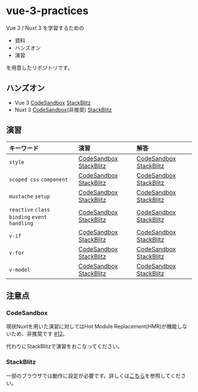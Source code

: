 # vue-3-practices

Vue 3 / Nuxt 3 を学習するための

- 資料
- ハンズオン
- 演習

を用意したリポジトリです。

## ハンズオン

- Vue 3 [CodeSandbox](https://codesandbox.io/s/github/tuqulore/vue-3-practices/tree/main/vite-blank-template?file=/src/App.vue) [StackBlitz](https://stackblitz.com/github/tuqulore/vue-3-practices/tree/main/vite-blank-template?file=src/App.vue&terminal=dev)
- Nuxt 3 [CodeSandbox](https://codesandbox.io/s/github/tuqulore/vue-3-practices/tree/main/nuxt-template?file=/app.vue)(非推奨) [StackBlitz](https://stackblitz.com/github/tuqulore/vue-3-practices/tree/main/nuxt-template?file=app.vue&terminal=dev)

## 演習

| キーワード | 演習 | 解答 |
| :- | :- | :- |
| `style` | [CodeSandbox](https://codesandbox.io/s/github/tuqulore/vue-3-practices/tree/main/practices-style?file=/src/App.vue) [StackBlitz](https://stackblitz.com/github/tuqulore/vue-3-practices/tree/main/practices-style?file=src/App.vue&terminal=dev) | [CodeSandbox](https://codesandbox.io/s/github/tuqulore/vue-3-practices/tree/main/practices-style-answer?file=/src/App.vue) [StackBlitz](https://stackblitz.com/github/tuqulore/vue-3-practices/tree/main/practices-style-answer?file=src/App.vue&terminal=dev) |
| `scoped css` `component` | [CodeSandbox](https://codesandbox.io/s/github/tuqulore/vue-3-practices/tree/main/practices-scoped-css-component?file=/src/App.vue) [StackBlitz](https://stackblitz.com/github/tuqulore/vue-3-practices/tree/main/practices-scoped-css-component?file=src/App.vue&terminal=dev) | [CodeSandbox](https://codesandbox.io/s/github/tuqulore/vue-3-practices/tree/main/practices-scoped-css-component-answer?file=/src/App.vue) [StackBlitz](https://stackblitz.com/github/tuqulore/vue-3-practices/tree/main/practices-scoped-css-component-answer?file=src/App.vue&terminal=dev) |
| `mustache` `setup` | [CodeSandbox](https://codesandbox.io/s/github/tuqulore/vue-3-practices/tree/main/practices-mustache-setup?file=/src/App.vue) [StackBlitz](https://stackblitz.com/github/tuqulore/vue-3-practices/tree/main/practices-mustache-setup?file=src/App.vue&terminal=dev) | [CodeSandbox](https://codesandbox.io/s/github/tuqulore/vue-3-practices/tree/main/practices-mustache-setup-answer?file=/src/App.vue) [StackBlitz](https://stackblitz.com/github/tuqulore/vue-3-practices/tree/main/practices-mustache-setup-answer?file=src/App.vue&terminal=dev) |
| `reactive` `class binding` `event handling` | [CodeSandbox](https://codesandbox.io/s/github/tuqulore/vue-3-practices/tree/main/practices-reactive-class-binding-event-handling?file=/src/App.vue) [StackBlitz](https://stackblitz.com/github/tuqulore/vue-3-practices/tree/main/practices-reactive-class-binding-event-handling?file=src/App.vue&terminal=dev) | [CodeSandbox](https://codesandbox.io/s/github/tuqulore/vue-3-practices/tree/main/practices-reactive-class-binding-event-handling-answer?file=/src/App.vue) [StackBlitz](https://stackblitz.com/github/tuqulore/vue-3-practices/tree/main/practices-reactive-class-binding-event-handling-answer?file=src/App.vue&terminal=dev) |
| `v-if` | [CodeSandbox](https://codesandbox.io/s/github/tuqulore/vue-3-practices/tree/main/practices-v-if?file=/src/App.vue) [StackBlitz](https://stackblitz.com/github/tuqulore/vue-3-practices/tree/main/practices-v-if?file=src/App.vue&terminal=dev) | [CodeSandbox](https://codesandbox.io/s/github/tuqulore/vue-3-practices/tree/main/practices-v-if-answer?file=/src/App.vue) [StackBlitz](https://stackblitz.com/github/tuqulore/vue-3-practices/tree/main/practices-v-if-answer?file=src/App.vue&terminal=dev) |
| `v-for` | [CodeSandbox](https://codesandbox.io/s/github/tuqulore/vue-3-practices/tree/main/practices-v-for?file=/src/App.vue) [StackBlitz](https://stackblitz.com/github/tuqulore/vue-3-practices/tree/main/practices-v-for?file=src/App.vue&terminal=dev) | [CodeSandbox](https://codesandbox.io/s/github/tuqulore/vue-3-practices/tree/main/practices-v-for-answer?file=/src/App.vue) [StackBlitz](https://stackblitz.com/github/tuqulore/vue-3-practices/tree/main/practices-v-for-answer?file=src/App.vue&terminal=dev) |
| `v-model` | [CodeSandbox](https://codesandbox.io/s/github/tuqulore/vue-3-practices/tree/main/practices-v-model?file=/src/App.vue) [StackBlitz](https://stackblitz.com/github/tuqulore/vue-3-practices/tree/main/practices-v-model?file=src/App.vue&terminal=dev) | [CodeSandbox](https://codesandbox.io/s/github/tuqulore/vue-3-practices/tree/main/practices-v-model-answer?file=/src/App.vue) [StackBlitz](https://stackblitz.com/github/tuqulore/vue-3-practices/tree/main/practices-v-model-answer?file=src/App.vue&terminal=dev) |

## 注意点

### CodeSandbox

現状Nuxtを用いた演習に対してはHot Module Replacement(HMR)が機能しないため、非推奨です [#12](https://github.com/tuqulore/vue-3-practices/issues/12)。

代わりにStackBlitzで演習をおこなってください。

### StackBlitz

一部のブラウザでは動作に設定が必要です。詳しくは[こちら](https://developer.stackblitz.com/docs/platform/browser-support/)を参照してください。
